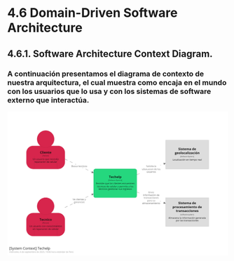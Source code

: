 # 4.6 Domain-Driven Software Architecture

## 4.6.1. Software Architecture Context Diagram.

###  A continuación presentamos el diagrama de contexto de nuestra arquitectura, el cual muestra como encaja en el mundo con los usuarios que lo usa y con los sistemas de software externo que interactúa.

![imagen](c4img/structurizr-85868-SystemContext-001.png)